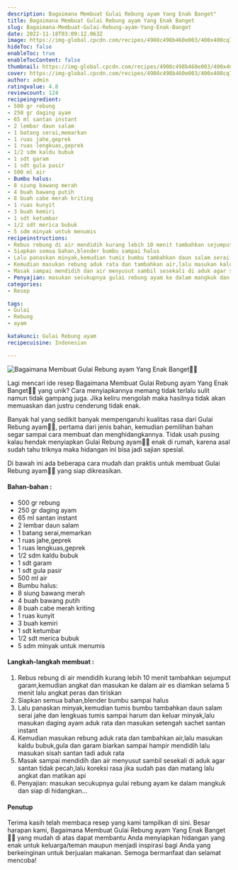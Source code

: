 ```yaml
---
description: Bagaimana Membuat Gulai Rebung ayam Yang Enak Banget"
title: Bagaimana Membuat Gulai Rebung ayam Yang Enak Banget
slug: Bagaimana-Membuat-Gulai-Rebung-ayam-Yang-Enak-Banget
date: 2022-11-18T03:09:12.063Z
image: https://img-global.cpcdn.com/recipes/4908c498b460e003/400x400cq70/photo.jpg
hideToc: false
enableToc: true
enableTocContent: false
thumbnail: https://img-global.cpcdn.com/recipes/4908c498b460e003/400x400cq70/photo.jpg
cover: https://img-global.cpcdn.com/recipes/4908c498b460e003/400x400cq70/photo.jpg
author: admin
ratingvalue: 4.8
reviewcount: 124
recipeingredient:
- 500 gr rebung
- 250 gr daging ayam
- 65 ml santan instant
- 2 lembar daun salam
- 1 batang serai,memarkan
- 1 ruas jahe,geprek
- 1 ruas lengkuas,geprek
- 1/2 sdm kaldu bubuk
- 1 sdt garam
- 1 sdt gula pasir
- 500 ml air
- Bumbu halus:
- 8 siung bawang merah
- 4 buah bawang putih
- 8 buah cabe merah kriting
- 1 ruas kunyit
- 3 buah kemiri
- 1 sdt ketumbar
- 1/2 sdt merica bubuk
- 5 sdm minyak untuk menumis
recipeinstructions:
- Rebus rebung di air mendidih kurang lebih 10 menit tambahkan sejumput garam,kemudian angkat dan masukan ke dalam air es diamkan selama 5 menit lalu angkat peras dan tiriskan
- Siapkan semua bahan,blender bumbu sampai halus
- Lalu panaskan minyak,kemudian tumis bumbu tambahkan daun salam serai jahe dan lengkuas tumis sampai harum dan keluar minyak,lalu masukan daging ayam aduk rata dan masukan setengah sachet santan instant
- Kemudian masukan rebung aduk rata dan tambahkan air,lalu masukan kaldu bubuk,gula dan garam biarkan sampai hampir mendidih lalu masukan sisah santan tadi aduk rata
- Masak sampai mendidih dan air menyusut sambil sesekali di aduk agar santan tidak pecah,lalu koreksi rasa jika sudah pas dan matang lalu angkat dan matikan api
- Penyajian: masukan secukupnya gulai rebung ayam ke dalam mangkuk dan siap di hidangkan...
categories:
- Resep

tags:
- Gulai
- Rebung
- ayam

katakunci: Gulai Rebung ayam
recipecuisine: Indonesian

---
```


![Bagaimana Membuat Gulai Rebung ayam Yang Enak Banget👩‍🍳](https://img-global.cpcdn.com/recipes/4908c498b460e003/400x400cq70/photo.jpg)

Lagi mencari ide resep Bagaimana Membuat Gulai Rebung ayam Yang Enak Banget👩‍🍳 yang unik? Cara menyiapkannya memang tidak terlalu sulit namun tidak gampang juga. Jika keliru mengolah maka hasilnya tidak akan memuaskan dan justru cenderung tidak enak.

Banyak hal yang sedikit banyak mempengaruhi kualitas rasa dari Gulai Rebung ayam👩‍🍳, pertama dari jenis bahan, kemudian pemilihan bahan segar sampai cara membuat dan menghidangkannya. Tidak usah pusing kalau hendak menyiapkan Gulai Rebung ayam👩‍🍳 enak di rumah, karena asal sudah tahu triknya maka hidangan ini bisa jadi sajian spesial.

Di bawah ini ada beberapa cara mudah dan praktis untuk membuat Gulai Rebung ayam👩‍🍳 yang siap dikreasikan.

<!--inarticleads1-->

#### Bahan-bahan :

- 500 gr rebung
- 250 gr daging ayam
- 65 ml santan instant
- 2 lembar daun salam
- 1 batang serai,memarkan
- 1 ruas jahe,geprek
- 1 ruas lengkuas,geprek
- 1/2 sdm kaldu bubuk
- 1 sdt garam
- 1 sdt gula pasir
- 500 ml air
- Bumbu halus:
- 8 siung bawang merah
- 4 buah bawang putih
- 8 buah cabe merah kriting
- 1 ruas kunyit
- 3 buah kemiri
- 1 sdt ketumbar
- 1/2 sdt merica bubuk
- 5 sdm minyak untuk menumis

<!--inarticleads2-->

#### Langkah-langkah membuat :

1. Rebus rebung di air mendidih kurang lebih 10 menit tambahkan sejumput garam,kemudian angkat dan masukan ke dalam air es diamkan selama 5 menit lalu angkat peras dan tiriskan
1. Siapkan semua bahan,blender bumbu sampai halus
1. Lalu panaskan minyak,kemudian tumis bumbu tambahkan daun salam serai jahe dan lengkuas tumis sampai harum dan keluar minyak,lalu masukan daging ayam aduk rata dan masukan setengah sachet santan instant
1. Kemudian masukan rebung aduk rata dan tambahkan air,lalu masukan kaldu bubuk,gula dan garam biarkan sampai hampir mendidih lalu masukan sisah santan tadi aduk rata
1. Masak sampai mendidih dan air menyusut sambil sesekali di aduk agar santan tidak pecah,lalu koreksi rasa jika sudah pas dan matang lalu angkat dan matikan api
1. Penyajian: masukan secukupnya gulai rebung ayam ke dalam mangkuk dan siap di hidangkan...

#### Penutup

Terima kasih telah membaca resep yang kami tampilkan di sini. Besar harapan kami, Bagaimana Membuat Gulai Rebung ayam Yang Enak Banget👩‍🍳 yang mudah di atas dapat membantu Anda menyiapkan hidangan yang enak untuk keluarga/teman maupun menjadi inspirasi bagi Anda yang berkeinginan untuk berjualan makanan. Semoga bermanfaat dan selamat mencoba!